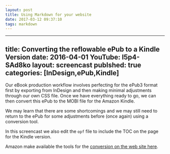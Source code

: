 ```yaml
---
layout: post
title: Using Markdown for your website
date: 2017-03-12 09:37:10
tags: markdown
---
```


---
title: Converting the reflowable ePub to a Kindle Version
date: 2016-04-01
YouTube: l5p4-SAd8ko
layout: screencast
publshed: true
categories: [InDesign,ePub,Kindle]
---
Our eBook production workflow involves perfecting for the ePub3 format first by exporting from InDesign and then making minimal adjustments through our own CSS file. Once we have everything ready to go, we can then convert this ePub to the MOBI file for the Amazon Kindle.

We may learn that there are some shortcomings and we may still need to return to the ePub for some adjustments before (once again) using a conversion tool.

In this screencast we also edit the `opf` file to include the TOC on the page for the Kindle version.

Amazon make available the tools for the [conversion on the web site here](https://www.amazon.com/gp/feature.html?docId=1000765261 "Kindle Previewer").

